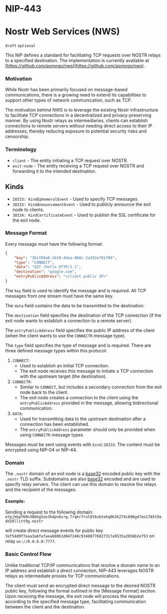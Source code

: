 NIP-443
======

Nostr Web Services (NWS)
======

`draft` `optional`

This NIP defines a standard for facilitating TCP requests over NOSTR relays to a specified destination. The implementation is currently available at [https://github.com/asmogo/nws](https://github.com/asmogo/nws).

### Motivation

While Nostr has been primarily focused on message-based communications, there is a growing need to extend its capabilities to support other types of network communication, such as TCP.

The motivation behind NWS is to leverage the existing Nostr infrastructure to facilitate TCP connections in a decentralized and privacy-preserving manner. By using Nostr relays as intermediaries, clients can establish connections to remote servers without needing direct access to their IP addresses, thereby reducing exposure to potential security risks and censorship.

### Terminology
* `client` - The entity initiating a TCP request over NOSTR.
* `exit-node` - The entity receiving a TCP request over NOSTR and forwarding it to the intended destination.

## Kinds
* `28333: KindEphemeralEvent` - Used to specify TCP messages.
* `38333: KindAnnouncementEvent` - Used to publicly announce the exit node to clients.
* `38334: KindCertificateEvent` - Used to publish the SSL certificate for the exit node.

### Message Format
Every message must have the following format:
```json
{
    "key": "3b1f09a8-2b10-4daa-880c-2a392e781f09",
    "type": "CONNECT",
    "data": "GET /hello HTTP/1.1",
    "destination": "google.com",
    "entryPublicAddress": "<client public IP>"
}
```
The `key` field is used to identify the message and is required. All TCP messages from one stream must have the same key.

The `data` field contains the data to be transmitted to the destination.

The `destination` field specifies the destination of the TCP connection (if the exit node wants to establish a connection to a remote server).

The `entryPublicAddress` field specifies the public IP address of the client (when the client wants to use the `CONNECTR` message type).

The `type` field specifies the type of message and is required. There are three defined message types within this protocol:
1. `CONNECT`:
    - Used to establish an initial TCP connection.
    - The exit node receives this message to initiate a TCP connection with the upstream target (the destination).
2. `CONNECTR`:
    - Similar to `CONNECT`, but includes a secondary connection from the exit node back to the client.
    - The exit node creates a connection to the client using the `entryPublicAddress` provided in the message, allowing bidirectional communication.
3. `DATA`:
    - Used for transmitting data to the upstream destination after a connection has been established.
    - The `entryPublicAddress` parameter should only be provided when using `CONNECTR` message types.

Messages must be sent using events with `kind:28333`. The content must be encrypted using NIP-04 or NIP-44.

### Domain

The `.nostr` domain of an exit node is a [base32](https://datatracker.ietf.org/doc/html/rfc4648) encoded public key with the `.nostr` TLD suffix.
Subdomains are also [base32](https://datatracker.ietf.org/doc/html/rfc4648) encoded and are used to specify relay servers.
The client can use this domain to resolve the relays and the recipient of the messages.

#### Example:
Sending a request to the following domain:
`etpjkbpf60n30bhg5oo3kdpn6srg.7rqkr7rul8t6vbtekq0b3k274i696g47eo1765t9add20llitt9g.nostr`

will create direct message events for public key `3ef54d9f7eaa3a6fafaea680b1d047248c93408776027317a9535a2056b2ef53` on relay `ws://0.0.0.0:7777`.

### Basic Control Flow
Unlike traditional TCP/IP communications that resolve a domain name to an IP address and establish a direct connection, NIP-443 leverages NOSTR relays as intermediate proxies for TCP communications.

The client must send an encrypted direct message to the desired NOSTR public key, following the format outlined in the [Message Format] section.  
Upon receiving the message, the exit node will process the request according to the specified message type, facilitating communication between the client and the destination.
